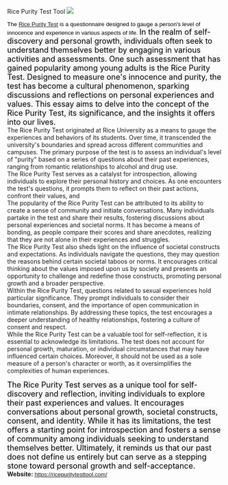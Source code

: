 Rice Purity Test Tool
![](https://s3-ap-northeast-1.amazonaws.com/g0v-hackmd-images/uploads/upload_97fd781402d5b5c95c35e2d9c5d1e9fe.jpg)

<p><span style="color:rgb(0, 0, 0); font-family:arial; font-size:10pt">The&nbsp;</span><span style="color:rgb(0, 0, 0); font-family:arial; font-size:10pt"><a class="in-cell-link" href="https://ricepuritytesttool.com/" target="_blank">Rice Purity Test</a></span><span style="color:rgb(0, 0, 0); font-family:arial; font-size:10pt">&nbsp;is a questionnaire designed to gauge a person&#39;s level of innocence and experience in various aspects of life.&nbsp;</span><span style="background-color:rgb(247, 247, 247); color:rgb(0, 0, 0); font-family:-apple-system,system-ui,blinkmacsystemfont,segoe ui,roboto,oxygen-sans,ubuntu,cantarell,helvetica neue,sans-serif; font-size:18px">In the realm of self-discovery and personal growth, individuals often seek to understand themselves better by engaging in various activities and assessments. One such assessment that has gained popularity among young adults is the Rice Purity Test. Designed to measure one&#39;s innocence and purity, the test has become a cultural phenomenon, sparking discussions and reflections on personal experiences and values. This essay aims to delve into the concept of the Rice Purity Test, its significance, and the insights it offers into our lives.</span><br />
The Rice Purity Test originated at Rice University as a means to gauge the experiences and behaviors of its students. Over time, it transcended the university&#39;s boundaries and spread across different communities and campuses. The primary purpose of the test is to assess an individual&#39;s level of &quot;purity&quot; based on a series of questions about their past experiences, ranging from romantic relationships to alcohol and drug use.<br />
The Rice Purity Test serves as a catalyst for introspection, allowing individuals to explore their personal history and choices. As one encounters the test&#39;s questions, it prompts them to reflect on their past actions, confront their values, and&nbsp;<br />
The popularity of the Rice Purity Test can be attributed to its ability to create a sense of community and initiate conversations. Many individuals partake in the test and share their results, fostering discussions about personal experiences and societal norms. It has become a means of bonding, as people compare their scores and share anecdotes, realizing that they are not alone in their experiences and struggles.<br />
The Rice Purity Test also sheds light on the influence of societal constructs and expectations. As individuals navigate the questions, they may question the reasons behind certain societal taboos or norms. It encourages critical thinking about the values imposed upon us by society and presents an opportunity to challenge and redefine those constructs, promoting personal growth and a broader perspective.<br />
Within the Rice Purity Test, questions related to sexual experiences hold particular significance. They prompt individuals to consider their boundaries, consent, and the importance of open communication in intimate relationships. By addressing these topics, the test encourages a deeper understanding of healthy relationships, fostering a culture of consent and respect.<br />
While the Rice Purity Test can be a valuable tool for self-reflection, it is essential to acknowledge its limitations. The test does not account for personal growth, maturation, or individual circumstances that may have influenced certain choices. Moreover, it should not be used as a sole measure of a person&#39;s character or worth, as it oversimplifies the complexities of human experiences.</p>

<p><span style="background-color:rgb(247, 247, 247); color:rgb(0, 0, 0); font-family:-apple-system,system-ui,blinkmacsystemfont,segoe ui,roboto,oxygen-sans,ubuntu,cantarell,helvetica neue,sans-serif; font-size:18px">The Rice Purity Test serves as a unique tool for self-discovery and reflection, inviting individuals to explore their past experiences and values. It encourages conversations about personal growth, societal constructs, consent, and identity. While it has its limitations, the test offers a starting point for introspection and fosters a sense of community among individuals seeking to understand themselves better. Ultimately, it reminds us that our past does not define us entirely but can serve as a stepping stone toward personal growth and self-acceptance.</span><br />
<strong>Website:&nbsp;</strong><span style="color:rgb(0, 0, 0); font-family:arial; font-size:10pt"><span style="color:rgb(17, 85, 204); font-size:10pt"><a class="in-cell-link" href="https://ricepuritytesttool.com/" target="_blank">https://ricepuritytesttool.com/</a>&nbsp;</span></span><br />
&nbsp;</p>
